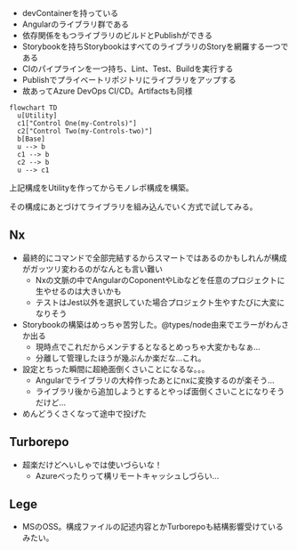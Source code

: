 * devContainerを持っている
* Angularのライブラリ群である
* 依存関係をもつライブラリのビルドとPublishができる
* Storybookを持ちStorybookはすべてのライブラリのStoryを網羅する一つである
* CIのパイプラインを一つ持ち、Lint、Test、Buildを実行する
* Publishでプライベートリポジトリにライブラリをアップする
* 故あってAzure DevOps CI/CD。Artifactsも同様

``` mermaid
flowchart TD
  u[Utility]
  c1["Control One(my-Controls)"]
  c2["Control Two(my-Controls-two)"]
  b[Base]
  u --> b
  c1 --> b
  c2 --> b
  u --> c1
```

上記構成をUtilityを作ってからモノレポ構成を構築。

その構成にあとづけてライブラリを組み込んでいく方式で試してみる。

## Nx

* 最終的にコマンドで全部完結するからスマートではあるのかもしれんが構成がガッツリ変わるのがなんとも言い難い
  * Nxの文脈の中でAngularのCoponentやLibなどを任意のプロジェクトに生やせるのは大きいかも
  * テストはJest以外を選択していた場合プロジェクト生やすたびに大変になりそう
* Storybookの構築はめっちゃ苦労した。@types/node由来でエラーがわんさか出る
  * 現時点でこれだからメンテするとなるとめっちゃ大変かもなぁ…
  * 分離して管理したほうが幾ぶんか楽だな…これ。
* 設定とちった瞬間に超絶面倒くさいことになるな。。。
  * Angularでライブラリの大枠作ったあとにnxに変換するのが楽そう…
  * ライブラリ後から追加しようとするとやっぱ面倒くさいことになりそうだけど…
* めんどうくさくなって途中で投げた

## Turborepo

* 超楽だけどへいしゃでは使いづらいな！
  * Azureべったりって構リモートキャッシュしづらい…

## Lege

* MSのOSS。構成ファイルの記述内容とかTurborepoも結構影響受けているみたい。